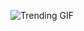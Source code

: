 ![Trending GIF](https://media2.giphy.com/media/v1.Y2lkPThiYjIxNzcyNnBqZWtmeWJxdTI1ZGcxMWY2N2lzbG11bm1yb2lkbDFucXR2ZmRzbyZlcD12MV9naWZzX3NlYXJjaCZjdD1n/SXOaBm5npU8UcTuTLk/giphy.gif)
